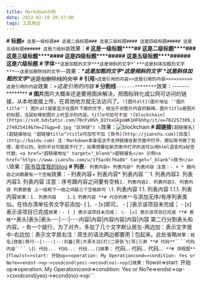 ```yaml
---
title: Markdown示例
date: 2022-02-10 20:37:00
tags: 工具用法
---
```


**# 标题**```# 这是一级标题## 这是二级标题### 这是三级标题#### 这是四级标题##### 这是五级标题###### 这是六级标题```效果：**# 这是一级标题****## 这是二级标题****### 这是三级标题****#### 这是四级标题****##### 这是五级标题****###### 这是六级标题**
**# 字体**```**这是加粗的文字***这是倾斜的文字*`***这是斜体加粗的文字***~~这是加删除线的文字~~```效果：***\*这是加粗的文字\******这是倾斜的文字**`***\*****这是斜体加粗的文字*****\***~~这是加删除线的文字~~
**# 引用**```>这是引用的内容>>这是引用的内容>>>>>>>>>>这是引用的内容```效果：*>这是引用的内容*
**# 分割线**```-------********```效果：-------********
**# 图片**图片大概率还是要用图床解决，把图标转化成公网可访问的链接，从本地直接上传，在其他地方就无法访问了。```![图片alt](图片地址 ''图片title'')
图片alt就是显示在图片下面的文字，相当于对图片内容的解释。图片title是图片的标题，当鼠标移到图片上时显示的内容。title可加可不加
![blockchain](https://ss0.bdstatic.com/70cFvHSh_Q1YnxGkpoWK1HF6hhy/it/u=702257389,1274025419&fm=27&gp=0.jpg "区块链")
\```效果：![blockchain](https://ss0.bdstatic.com/70cFvHSh_Q1YnxGkpoWK1HF6hhy/it/u=702257389,1274025419&fm=27&gp=0.jpg "区块链")
**# 超链接**```[超链接名](超链接地址 "超链接title")title可加可不加
[简书](http://jianshu.com)[百度](http://baidu.com)
注：Markdown本身语法不支持链接在新页面中打开，貌似简书做了处理，是可以的。别的平台可能就不行了，如果想要在新页面中打开的话可以用html语言的a标签代替。<a href="超链接地址" target="_blank">超链接名</a>
示例<a href="https://www.jianshu.com/u/1f5ac0cf6a8b" target="_blank">简书</a>
\```效果：[简书](http://jianshu.com)[百度](http://baidu.com)[我的blog](https://winddsnow.github.io)
**# 列表**```- 列表内容+ 列表内容* 列表内容
注意：- + * 跟内容之间都要有一个空格```效果：- 列表内容+ 列表内容* 列表内容
\```1. 列表内容2. 列表内容3. 列表内容
注意：序号跟内容之间要有空格```1. 列表内容2. 列表内容3. 列表内容
列表嵌套
上一级和下一级之间敲三个空格即可
\```1. 列表内容  1.1. 列表内容   1.1.1. 列表内容```效果：1. 列表内容    1.1 列表内容
**# 代办列表**```与添加无序/有序列表类似。在待办清单任务文字前添加- [ ]、- [x]即可。
\- [ ]表示该项目未完成；
\- [x]表示该项目已完成```效果：- [ ] 表示该项目未完成；
\- [x] 表示该项目已完成
**# 表格**```表头|表头|表头---|:--:|---:内容|内容|内容内容|内容|内容
第二行分割表头和内容。- 有一个就行，为了对齐，多加了几个文字默认居左-两边加：表示文字居中-右边加：表示文字居右注：原生的语法两边都要用 | 包起来。此处省略```效果：姓名|技能|排行--|:--:|--:刘备|哭|大哥关羽|打|二哥张飞|骂|三弟
**# 代码**````代码内容````
\```(```) 代码... 代码... 代码...(```)```效果：``` 代码... 代码... 代码...```
**# 流程图**```(```flow)st=>start: 开始op=>operation: My Operationcond=>condition: Yes or No?e=>endst->op->condcond(yes)->econd(no)->op(```)```效果：```flowst=>start: 开始op=>operation: My Operationcond=>condition: Yes or No?e=>endst->op->condcond(yes)->econd(no)->op```
